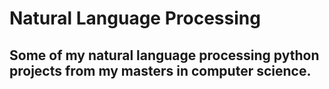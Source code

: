 # Natural Language Processing
## Some of my natural language processing python projects from my masters in computer science.
